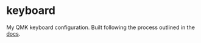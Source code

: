 # keyboard

My QMK keyboard configuration.
Built following the process outlined in the [docs](https://docs.qmk.fm/#/newbs_building_firmware_workflow).
